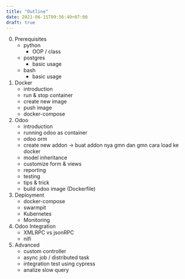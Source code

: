 ```yaml
---
title: "Outline"
date: 2021-06-15T09:56:49+07:00
draft: true
---
```


0. Prerequisites
   - python
     - OOP / class
   - postgres
     - basic usage
   - bash
     - basic usage
1. Docker
   - introduction
   - run & stop container
   - create new image
   - push image
   - docker-compose
2. Odoo
   - introduction
   - running odoo as container
   - odoo orm
   - create new addon
     -> buat addon nya gmn dan gmn cara load ke docker
   - model inheritance
   - customize form & views
   - reporting
   - testing
   - tips & trick
   - build odoo image (Dockerfile)
3. Deployment
   - docker-compose
   - swarmpit
   - Kubernetes
   - Monitoring
4. Odoo Integration
   - XMLRPC vs jsonRPC
   - nifi
5. Advanced
   - custom controller
   - async job / distributed task
   - integration test using cypress
   - analize slow query